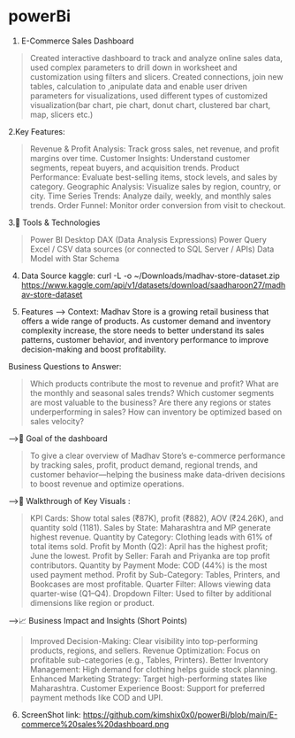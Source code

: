 # powerBi
1. E-Commerce Sales Dashboard
> Created interactive dashboard to track and analyze online sales data, used complex parameters to drill down in worksheet and customization using filters and slicers.
> Created connections, join new tables, calculation to ,anipulate data and enable user driven parameters for visualizations, used different types of customized visualization(bar chart, pie chart, donut chart, clustered bar chart, map, slicers etc.)

2.Key Features:
> Revenue & Profit Analysis: Track gross sales, net revenue, and profit margins over time.
> Customer Insights: Understand customer segments, repeat buyers, and acquisition trends.
> Product Performance: Evaluate best-selling items, stock levels, and sales by category.
> Geographic Analysis: Visualize sales by region, country, or city.
> Time Series Trends: Analyze daily, weekly, and monthly sales trends.
> Order Funnel: Monitor order conversion from visit to checkout.

3.🧰 Tools & Technologies
> Power BI Desktop
> DAX (Data Analysis Expressions)
> Power Query
> Excel / CSV data sources (or connected to SQL Server / APIs)
> Data Model with Star Schema

4. Data Source
   kaggle: curl -L -o ~/Downloads/madhav-store-dataset.zip\
  https://www.kaggle.com/api/v1/datasets/download/saadharoon27/madhav-store-dataset

5. Features
 --> Context:
Madhav Store is a growing retail business that offers a wide range of products. As customer demand and inventory complexity increase, the store needs to better understand its sales patterns, customer behavior, and inventory performance to improve decision-making and boost profitability.

Business Questions to Answer:
> Which products contribute the most to revenue and profit?
> What are the monthly and seasonal sales trends?
> Which customer segments are most valuable to the business?
> Are there any regions or states underperforming in sales?
> How can inventory be optimized based on sales velocity?

-->🎯 Goal of the dashboard
> To give a clear overview of Madhav Store’s e-commerce performance by tracking sales, profit, product demand, regional trends, and customer behavior—helping the business make data-driven decisions to boost revenue and optimize operations.

-->🔑 Walkthrough of Key Visuals :
> KPI Cards: Show total sales (₹87K), profit (₹882), AOV (₹24.26K), and quantity sold (1181).
> Sales by State: Maharashtra and MP generate highest revenue.
> Quantity by Category: Clothing leads with 61% of total items sold.
> Profit by Month (Q2): April has the highest profit; June the lowest.
> Profit by Seller: Farah and Priyanka are top profit contributors.
> Quantity by Payment Mode: COD (44%) is the most used payment method.
> Profit by Sub-Category: Tables, Printers, and Bookcases are most profitable.
> Quarter Filter: Allows viewing data quarter-wise (Q1–Q4).
> Dropdown Filter: Used to filter by additional dimensions like region or product.

-->📈 Business Impact and Insights (Short Points)

> Improved Decision-Making: Clear visibility into top-performing products, regions, and sellers.
> Revenue Optimization: Focus on profitable sub-categories (e.g., Tables, Printers).
> Better Inventory Management: High demand for clothing helps guide stock planning.
> Enhanced Marketing Strategy: Target high-performing states like Maharashtra.
> Customer Experience Boost: Support for preferred payment methods like COD and UPI.

6. ScreenShot
link: https://github.com/kimshix0x0/powerBi/blob/main/E-commerce%20sales%20dashboard.png
